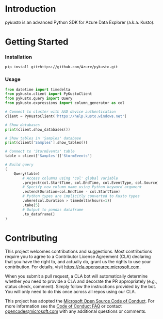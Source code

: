 # Introduction 
_pykusto_ is an advanced Python SDK for Azure Data Explorer (a.k.a. Kusto).

# Getting Started
### Installation
```bash
pip install git+https://github.com/Azure/pykusto.git
```

### Usage
```python
from datetime import timedelta
from pykusto.client import PyKustoClient
from pykusto.query import Query
from pykusto.expressions import column_generator as col

# Connect to cluster with AAD device authentication
client = PyKustoClient('https://help.kusto.windows.net')

# Show databases
print(client.show_databases())

# Show tables in 'Samples' database
print(client['Samples'].show_tables())

# Connect to 'StormEvents' table
table = client['Samples']['StormEvents']

# Build query
(
    Query(table)        
        # Access columns using 'col' global variable 
        .project(col.StartTime, col.EndTime, col.EventType, col.Source)
        # Specify new column name using Python keyword argument   
        .extend(Duration=col.EndTime - col.StartTime)
        # Python types are implicitly converted to Kusto types
        .where(col.Duration > timedelta(hours=1))
        .take(5)
        # Output to pandas dataframe
        .to_dataframe()
) 
```

# Contributing

This project welcomes contributions and suggestions.  Most contributions require you to agree to a
Contributor License Agreement (CLA) declaring that you have the right to, and actually do, grant us
the rights to use your contribution. For details, visit https://cla.opensource.microsoft.com.

When you submit a pull request, a CLA bot will automatically determine whether you need to provide
a CLA and decorate the PR appropriately (e.g., status check, comment). Simply follow the instructions
provided by the bot. You will only need to do this once across all repos using our CLA.

This project has adopted the [Microsoft Open Source Code of Conduct](https://opensource.microsoft.com/codeofconduct/).
For more information see the [Code of Conduct FAQ](https://opensource.microsoft.com/codeofconduct/faq/) or
contact [opencode@microsoft.com](mailto:opencode@microsoft.com) with any additional questions or comments.
